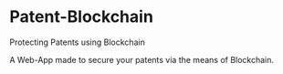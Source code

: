 # Patent-Blockchain
Protecting Patents using Blockchain


A Web-App made to secure your patents via the means of Blockchain.
